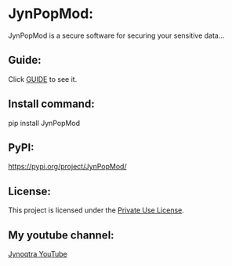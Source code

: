 # JynPopMod:
JynPopMod is a secure software for securing your sensitive data...

## Guide:
Click [GUIDE](GUIDE.md) to see it.

## Install command:
pip install JynPopMod

## PyPI:
https://pypi.org/project/JynPopMod/

## License:
This project is licensed under the [Private Use License](LICENSE.md).

## My youtube channel:
[Jynoqtra YouTube](https://www.youtube.com/@Jynoqtra)
